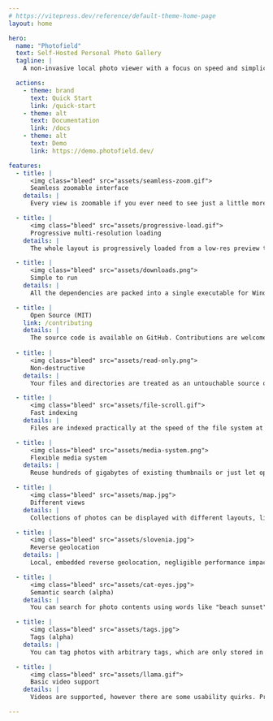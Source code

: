 ```yaml
---
# https://vitepress.dev/reference/default-theme-home-page
layout: home

hero:
  name: "Photofield"
  text: Self-Hosted Personal Photo Gallery
  tagline: |
    A non-invasive local photo viewer with a focus on speed and simplicity.

  actions:
    - theme: brand
      text: Quick Start
      link: /quick-start
    - theme: alt
      text: Documentation
      link: /docs
    - theme: alt
      text: Demo
      link: https://demo.photofield.dev/

features:
  - title: |
      <img class="bleed" src="assets/seamless-zoom.gif">
      Seamless zoomable interface
    details: |
      Every view is zoomable if you ever need to see just a little more detail.

  - title: |
      <img class="bleed" src="assets/progressive-load.gif">
      Progressive multi-resolution loading
    details: |
      The whole layout is progressively loaded from a low-res preview to a full quality photo.

  - title: |
      <img class="bleed" src="assets/downloads.png">
      Simple to run
    details: |
      All the dependencies are packed into a single executable for Windows, Linux, and macOS. Just download and run. Docker images are also available.

  - title: |
      Open Source (MIT)
    link: /contributing
    details: |
      The source code is available on GitHub. Contributions are welcome.
      
  - title: |
      <img class="bleed" src="assets/read-only.png">
      Non-destructive
    details: |
      Your files and directories are treated as an untouchable source of truth and are never modified. You can even use a read-only mount.

  - title: |
      <img class="bleed" src="assets/file-scroll.gif">
      Fast indexing
    details: |
      Files are indexed practically at the speed of the file system at up to 10000 files/sec. Additional details are extracted as follow-up operations at up to 1000 files/sec.

  - title: |
      <img class="bleed" src="assets/media-system.png">
      Flexible media system
    details: |
      Reuse hundreds of gigabytes of existing thumbnails or just let optimized versions be generated automatically to speed up display.

  - title: |
      <img class="bleed" src="assets/map.jpg">
      Different views
    details: |
      Collections of photos can be displayed with different layouts, like an album, a timeline, or a map.

  - title: |
      <img class="bleed" src="assets/slovenia.jpg">
      Reverse geolocation
    details: |
      Local, embedded reverse geolocation, negligible performance impact, no API calls needed. Supports ~50 thousand places powered by geoBoundaries.

  - title: |
      <img class="bleed" src="assets/cat-eyes.jpg">
      Semantic search (alpha)
    details: |
      You can search for photo contents using words like "beach sunset", "a couple kissing", or "cat eyes". Needs to be configured as it requires running a separate AI server.

  - title: |
      <img class="bleed" src="assets/tags.jpg">
      Tags (alpha)
    details: |
      You can tag photos with arbitrary tags, which are only stored in the database and not in the photos themselves. Needs to be enabled in the configuration.

  - title: |
      <img class="bleed" src="assets/llama.gif">
      Basic video support
    details: |
      Videos are supported, however there are some usability quirks. Previously transcoded resolutions are supported, but there is no support for on-the-fly transcoding right now.

---
```


<script setup>
import Background from './components/Background.vue'
</script>

<Background src="assets/background.jpeg" />
